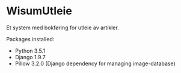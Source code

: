# WisumUtleie
Et system med bokføring for utleie av artikler. 


Packages installed:

- Python 3.5.1
- Django 1.9.7
- Pillow 3.2.0   (Django dependency for managing image-database)
